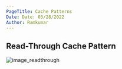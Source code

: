 ```yaml
---
PageTitle: Cache Patterns
Date: Date: 03/28/2022
Author: Ramkumar
---
```



## Read-Through Cache Pattern


![image_readthrough](https://imgur.com/IlVKiD0)

